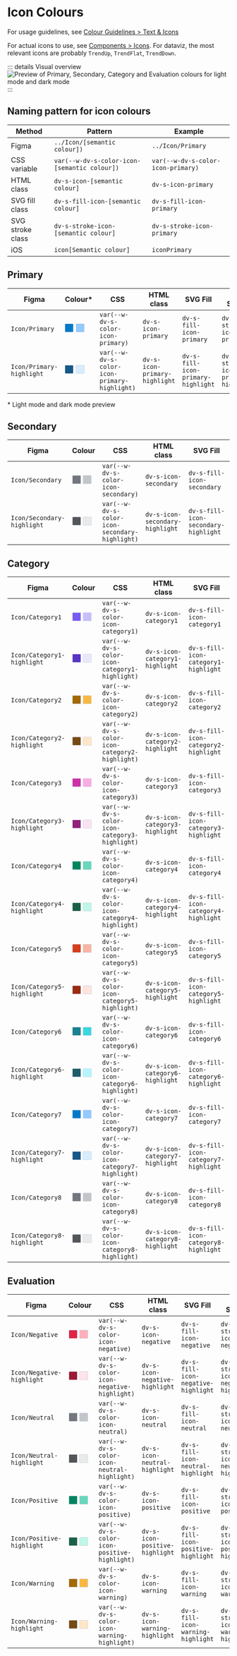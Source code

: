 # Icon Colours

For usage guidelines, see [Colour Guidelines > Text & Icons](/foundations/data-visualization/colour/text-icons/)

For actual icons to use, see [Components > Icons](/components/icons/). For dataviz, the most relevant icons are probably `TrendUp`, `TrendFlat`, `TrendDown`.

::: details Visual overview
![Preview of Primary, Secondary, Category and Evaluation colours for light mode and dark mode](/foundations/dataviz/token-overview-icon.png)
:::

## Naming pattern for icon colours

| Method | Pattern | Example | 
| ----- | ------ | ------ | 
| Figma | `../Icon/[semantic colour])` | `../Icon/Primary` | 
| CSS variable | `var(--w-dv-s-color-icon-[semantic colour])` | `var(--w-dv-s-color-icon-primary)` | 
| HTML class | `dv-s-icon-[semantic colour]` | `dv-s-icon-primary` | 
| SVG fill class | `dv-s-fill-icon-[semantic colour]` | `dv-s-fill-icon-primary` | 
| SVG stroke class | `dv-s-stroke-icon-[semantic colour]` | `dv-s-stroke-icon-primary` | 
| iOS | `icon[Semantic colour]` | `iconPrimary` | 

## Primary

| Figma | Colour* | CSS | HTML class | SVG Fill | SVG Stroke |
| ----- | ------ | --- | ---------- | -------- | ---------- | 
| `Icon/Primary` | <span style="display: inline-block; width: 18px; height: 18px; background-color: #007ac8; border: 1px solid #D4D9E3; border-radius: 2px; vertical-align: -1px;"></span> <span style="display: inline-block; width: 18px; height: 18px; background-color: #93caff; border: 1px solid #D4D9E3; border-radius: 2px; vertical-align: -1px;"></span> | `var(--w-dv-s-color-icon-primary)` | `dv-s-icon-primary` | `dv-s-fill-icon-primary` | `dv-s-stroke-icon-primary` |
| `Icon/Primary-highlight` | <span style="display: inline-block; width: 18px; height: 18px; background-color: #165887; border: 1px solid #D4D9E3; border-radius: 2px; vertical-align: -1px;"></span> <span style="display: inline-block; width: 18px; height: 18px; background-color: #d6edff; border: 1px solid #D4D9E3; border-radius: 2px; vertical-align: -1px;"></span> | `var(--w-dv-s-color-icon-primary-highlight)` | `dv-s-icon-primary-highlight` | `dv-s-fill-icon-primary-highlight` | `dv-s-stroke-icon-primary-highlight` |

\* Light mode and dark mode preview

## Secondary

| Figma | Colour | CSS | HTML class | SVG Fill | SVG Stroke |
| ----- | ------ | --- | ---------- | -------- | ---------- | 
| `Icon/Secondary` | <span style="display: inline-block; width: 18px; height: 18px; background-color: #73767c; border: 1px solid #D4D9E3; border-radius: 2px; vertical-align: -1px;"></span> <span style="display: inline-block; width: 18px; height: 18px; background-color: #c3c6c9; border: 1px solid #D4D9E3; border-radius: 2px; vertical-align: -1px;"></span> | `var(--w-dv-s-color-icon-secondary)` | `dv-s-icon-secondary` | `dv-s-fill-icon-secondary` | `dv-s-stroke-icon-secondary` |
| `Icon/Secondary-highlight` | <span style="display: inline-block; width: 18px; height: 18px; background-color: #535659; border: 1px solid #D4D9E3; border-radius: 2px; vertical-align: -1px;"></span> <span style="display: inline-block; width: 18px; height: 18px; background-color: #e9eaea; border: 1px solid #D4D9E3; border-radius: 2px; vertical-align: -1px;"></span> | `var(--w-dv-s-color-icon-secondary-highlight)` | `dv-s-icon-secondary-highlight` | `dv-s-fill-icon-secondary-highlight` | `dv-s-stroke-icon-secondary-highlight` |


## Category

| Figma | Colour | CSS | HTML class | SVG Fill | SVG Stroke |
| ----- | ------ | --- | ---------- | -------- | ---------- | 
| `Icon/Category1` | <span style="display: inline-block; width: 18px; height: 18px; background-color: #795af4; border: 1px solid #D4D9E3; border-radius: 2px; vertical-align: -1px;"></span> <span style="display: inline-block; width: 18px; height: 18px; background-color: #c6bffc; border: 1px solid #D4D9E3; border-radius: 2px; vertical-align: -1px;"></span> | `var(--w-dv-s-color-icon-category1)` | `dv-s-icon-category1` | `dv-s-fill-icon-category1` | `dv-s-stroke-icon-category1` |
| `Icon/Category1-highlight` | <span style="display: inline-block; width: 18px; height: 18px; background-color: #5834c6; border: 1px solid #D4D9E3; border-radius: 2px; vertical-align: -1px;"></span> <span style="display: inline-block; width: 18px; height: 18px; background-color: #e9e8fb; border: 1px solid #D4D9E3; border-radius: 2px; vertical-align: -1px;"></span> | `var(--w-dv-s-color-icon-category1-highlight)` | `dv-s-icon-category1-highlight` | `dv-s-fill-icon-category1-highlight` | `dv-s-stroke-icon-category1-highlight` |
| `Icon/Category2` | <span style="display: inline-block; width: 18px; height: 18px; background-color: #a26a00; border: 1px solid #D4D9E3; border-radius: 2px; vertical-align: -1px;"></span> <span style="display: inline-block; width: 18px; height: 18px; background-color: #fab842; border: 1px solid #D4D9E3; border-radius: 2px; vertical-align: -1px;"></span> | `var(--w-dv-s-color-icon-category2)` | `dv-s-icon-category2` | `dv-s-fill-icon-category2` | `dv-s-stroke-icon-category2` |
| `Icon/Category2-highlight` | <span style="display: inline-block; width: 18px; height: 18px; background-color: #774a13; border: 1px solid #D4D9E3; border-radius: 2px; vertical-align: -1px;"></span> <span style="display: inline-block; width: 18px; height: 18px; background-color: #ffe7c6; border: 1px solid #D4D9E3; border-radius: 2px; vertical-align: -1px;"></span> | `var(--w-dv-s-color-icon-category2-highlight)` | `dv-s-icon-category2-highlight` | `dv-s-fill-icon-category2-highlight` | `dv-s-stroke-icon-category2-highlight` |
| `Icon/Category3` | <span style="display: inline-block; width: 18px; height: 18px; background-color: #ce30a7; border: 1px solid #D4D9E3; border-radius: 2px; vertical-align: -1px;"></span> <span style="display: inline-block; width: 18px; height: 18px; background-color: #faace4; border: 1px solid #D4D9E3; border-radius: 2px; vertical-align: -1px;"></span> | `var(--w-dv-s-color-icon-category3)` | `dv-s-icon-category3` | `dv-s-fill-icon-category3` | `dv-s-stroke-icon-category3` |
| `Icon/Category3-highlight` | <span style="display: inline-block; width: 18px; height: 18px; background-color: #92217a; border: 1px solid #D4D9E3; border-radius: 2px; vertical-align: -1px;"></span> <span style="display: inline-block; width: 18px; height: 18px; background-color: #f9e4f3; border: 1px solid #D4D9E3; border-radius: 2px; vertical-align: -1px;"></span> | `var(--w-dv-s-color-icon-category3-highlight)` | `dv-s-icon-category3-highlight` | `dv-s-fill-icon-category3-highlight` | `dv-s-stroke-icon-category3-highlight` |
| `Icon/Category4` | <span style="display: inline-block; width: 18px; height: 18px; background-color: #00865f; border: 1px solid #D4D9E3; border-radius: 2px; vertical-align: -1px;"></span> <span style="display: inline-block; width: 18px; height: 18px; background-color: #68d7bb; border: 1px solid #D4D9E3; border-radius: 2px; vertical-align: -1px;"></span> | `var(--w-dv-s-color-icon-category4)` | `dv-s-icon-category4` | `dv-s-fill-icon-category4` | `dv-s-stroke-icon-category4` |
| `Icon/Category4-highlight` | <span style="display: inline-block; width: 18px; height: 18px; background-color: #1a6047; border: 1px solid #D4D9E3; border-radius: 2px; vertical-align: -1px;"></span> <span style="display: inline-block; width: 18px; height: 18px; background-color: #bef6e7; border: 1px solid #D4D9E3; border-radius: 2px; vertical-align: -1px;"></span> | `var(--w-dv-s-color-icon-category4-highlight)` | `dv-s-icon-category4-highlight` | `dv-s-fill-icon-category4-highlight` | `dv-s-stroke-icon-category4-highlight` |
| `Icon/Category5` | <span style="display: inline-block; width: 18px; height: 18px; background-color: #d63e1a; border: 1px solid #D4D9E3; border-radius: 2px; vertical-align: -1px;"></span> <span style="display: inline-block; width: 18px; height: 18px; background-color: #f9b4a3; border: 1px solid #D4D9E3; border-radius: 2px; vertical-align: -1px;"></span> | `var(--w-dv-s-color-icon-category5)` | `dv-s-icon-category5` | `dv-s-fill-icon-category5` | `dv-s-stroke-icon-category5` |
| `Icon/Category5-highlight` | <span style="display: inline-block; width: 18px; height: 18px; background-color: #9a2c11; border: 1px solid #D4D9E3; border-radius: 2px; vertical-align: -1px;"></span> <span style="display: inline-block; width: 18px; height: 18px; background-color: #ffe4de; border: 1px solid #D4D9E3; border-radius: 2px; vertical-align: -1px;"></span> | `var(--w-dv-s-color-icon-category5-highlight)` | `dv-s-icon-category5-highlight` | `dv-s-fill-icon-category5-highlight` | `dv-s-stroke-icon-category5-highlight` |
| `Icon/Category6` | <span style="display: inline-block; width: 18px; height: 18px; background-color: #19818f; border: 1px solid #D4D9E3; border-radius: 2px; vertical-align: -1px;"></span> <span style="display: inline-block; width: 18px; height: 18px; background-color: #3ad7e0; border: 1px solid #D4D9E3; border-radius: 2px; vertical-align: -1px;"></span> | `var(--w-dv-s-color-icon-category6)` | `dv-s-icon-category6` | `dv-s-fill-icon-category6` | `dv-s-stroke-icon-category6` |
| `Icon/Category6-highlight` | <span style="display: inline-block; width: 18px; height: 18px; background-color: #1e5d69; border: 1px solid #D4D9E3; border-radius: 2px; vertical-align: -1px;"></span> <span style="display: inline-block; width: 18px; height: 18px; background-color: #b5f5fd; border: 1px solid #D4D9E3; border-radius: 2px; vertical-align: -1px;"></span> | `var(--w-dv-s-color-icon-category6-highlight)` | `dv-s-icon-category6-highlight` | `dv-s-fill-icon-category6-highlight` | `dv-s-stroke-icon-category6-highlight` |
| `Icon/Category7` | <span style="display: inline-block; width: 18px; height: 18px; background-color: #007ac8; border: 1px solid #D4D9E3; border-radius: 2px; vertical-align: -1px;"></span> <span style="display: inline-block; width: 18px; height: 18px; background-color: #93caff; border: 1px solid #D4D9E3; border-radius: 2px; vertical-align: -1px;"></span> | `var(--w-dv-s-color-icon-category7)` | `dv-s-icon-category7` | `dv-s-fill-icon-category7` | `dv-s-stroke-icon-category7` |
| `Icon/Category7-highlight` | <span style="display: inline-block; width: 18px; height: 18px; background-color: #165887; border: 1px solid #D4D9E3; border-radius: 2px; vertical-align: -1px;"></span> <span style="display: inline-block; width: 18px; height: 18px; background-color: #d6edff; border: 1px solid #D4D9E3; border-radius: 2px; vertical-align: -1px;"></span> | `var(--w-dv-s-color-icon-category7-highlight)` | `dv-s-icon-category7-highlight` | `dv-s-fill-icon-category7-highlight` | `dv-s-stroke-icon-category7-highlight` |
| `Icon/Category8` | <span style="display: inline-block; width: 18px; height: 18px; background-color: #73767c; border: 1px solid #D4D9E3; border-radius: 2px; vertical-align: -1px;"></span> <span style="display: inline-block; width: 18px; height: 18px; background-color: #c3c6c9; border: 1px solid #D4D9E3; border-radius: 2px; vertical-align: -1px;"></span> | `var(--w-dv-s-color-icon-category8)` | `dv-s-icon-category8` | `dv-s-fill-icon-category8` | `dv-s-stroke-icon-category8` |
| `Icon/Category8-highlight` | <span style="display: inline-block; width: 18px; height: 18px; background-color: #535659; border: 1px solid #D4D9E3; border-radius: 2px; vertical-align: -1px;"></span> <span style="display: inline-block; width: 18px; height: 18px; background-color: #e9eaea; border: 1px solid #D4D9E3; border-radius: 2px; vertical-align: -1px;"></span> | `var(--w-dv-s-color-icon-category8-highlight)` | `dv-s-icon-category8-highlight` | `dv-s-fill-icon-category8-highlight` | `dv-s-stroke-icon-category8-highlight` |

## Evaluation

| Figma | Colour | CSS | HTML class | SVG Fill | SVG Stroke |
| ----- | ------ | --- | ---------- | -------- | ---------- | 
| `Icon/Negative` | <span style="display: inline-block; width: 18px; height: 18px; background-color: #e22344; border: 1px solid #D4D9E3; border-radius: 2px; vertical-align: -1px;"></span> <span style="display: inline-block; width: 18px; height: 18px; background-color: #ffb0ba; border: 1px solid #D4D9E3; border-radius: 2px; vertical-align: -1px;"></span> | `var(--w-dv-s-color-icon-negative)` | `dv-s-icon-negative` | `dv-s-fill-icon-negative` | `dv-s-stroke-icon-negative` |
| `Icon/Negative-highlight` | <span style="display: inline-block; width: 18px; height: 18px; background-color: #9e1a33; border: 1px solid #D4D9E3; border-radius: 2px; vertical-align: -1px;"></span> <span style="display: inline-block; width: 18px; height: 18px; background-color: #ffe3e9; border: 1px solid #D4D9E3; border-radius: 2px; vertical-align: -1px;"></span> | `var(--w-dv-s-color-icon-negative-highlight)` | `dv-s-icon-negative-highlight` | `dv-s-fill-icon-negative-highlight` | `dv-s-stroke-icon-negative-highlight` |
| `Icon/Neutral` | <span style="display: inline-block; width: 18px; height: 18px; background-color: #73767c; border: 1px solid #D4D9E3; border-radius: 2px; vertical-align: -1px;"></span> <span style="display: inline-block; width: 18px; height: 18px; background-color: #c3c6c9; border: 1px solid #D4D9E3; border-radius: 2px; vertical-align: -1px;"></span> | `var(--w-dv-s-color-icon-neutral)` | `dv-s-icon-neutral` | `dv-s-fill-icon-neutral` | `dv-s-stroke-icon-neutral` |
| `Icon/Neutral-highlight` | <span style="display: inline-block; width: 18px; height: 18px; background-color: #535659; border: 1px solid #D4D9E3; border-radius: 2px; vertical-align: -1px;"></span> <span style="display: inline-block; width: 18px; height: 18px; background-color: #e9eaea; border: 1px solid #D4D9E3; border-radius: 2px; vertical-align: -1px;"></span> | `var(--w-dv-s-color-icon-neutral-highlight)` | `dv-s-icon-neutral-highlight` | `dv-s-fill-icon-neutral-highlight` | `dv-s-stroke-icon-neutral-highlight` |
| `Icon/Positive` | <span style="display: inline-block; width: 18px; height: 18px; background-color: #00865f; border: 1px solid #D4D9E3; border-radius: 2px; vertical-align: -1px;"></span> <span style="display: inline-block; width: 18px; height: 18px; background-color: #68d7bb; border: 1px solid #D4D9E3; border-radius: 2px; vertical-align: -1px;"></span> | `var(--w-dv-s-color-icon-positive)` | `dv-s-icon-positive` | `dv-s-fill-icon-positive` | `dv-s-stroke-icon-positive` |
| `Icon/Positive-highlight` | <span style="display: inline-block; width: 18px; height: 18px; background-color: #1a6047; border: 1px solid #D4D9E3; border-radius: 2px; vertical-align: -1px;"></span> <span style="display: inline-block; width: 18px; height: 18px; background-color: #bef6e7; border: 1px solid #D4D9E3; border-radius: 2px; vertical-align: -1px;"></span> | `var(--w-dv-s-color-icon-positive-highlight)` | `dv-s-icon-positive-highlight` | `dv-s-fill-icon-positive-highlight` | `dv-s-stroke-icon-positive-highlight` |
| `Icon/Warning` | <span style="display: inline-block; width: 18px; height: 18px; background-color: #a26a00; border: 1px solid #D4D9E3; border-radius: 2px; vertical-align: -1px;"></span> <span style="display: inline-block; width: 18px; height: 18px; background-color: #fab842; border: 1px solid #D4D9E3; border-radius: 2px; vertical-align: -1px;"></span> | `var(--w-dv-s-color-icon-warning)` | `dv-s-icon-warning` | `dv-s-fill-icon-warning` | `dv-s-stroke-icon-warning` |
| `Icon/Warning-highlight` | <span style="display: inline-block; width: 18px; height: 18px; background-color: #774a13; border: 1px solid #D4D9E3; border-radius: 2px; vertical-align: -1px;"></span> <span style="display: inline-block; width: 18px; height: 18px; background-color: #ffe7c6; border: 1px solid #D4D9E3; border-radius: 2px; vertical-align: -1px;"></span> | `var(--w-dv-s-color-icon-warning-highlight)` | `dv-s-icon-warning-highlight` | `dv-s-fill-icon-warning-highlight` | `dv-s-stroke-icon-warning-highlight` |